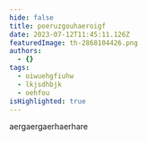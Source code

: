 ```yaml
---
hide: false
title: poeruzgouhaeroigf
date: 2023-07-12T11:45:11.126Z
featuredImage: th-2868104426.png
authors:
  - {}
tags:
  - oiwuehgfiuhw
  - lkjsdhbjk
  - oehfou
isHighlighted: true
---
```

aergaergaerhaerhare
